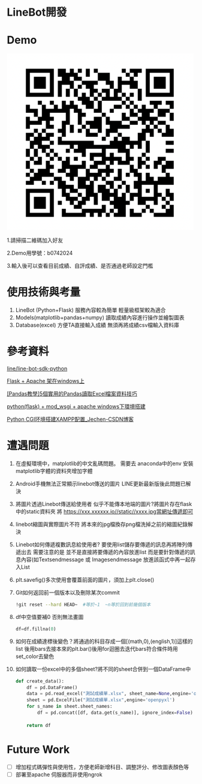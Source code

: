 # LineBot開發

# Demo

![_2021-03-20_4.10.48.png](_2021-03-20_4.10.48.png)

1.請掃描二維碼加入好友

2.Demo用學號：b0742024  

3.輸入後可以查看目前成績、自評成績、是否通過老師設定門檻

# 使用技術與考量

1. LineBot (Python+Flask)  服務內容較為簡單 輕量級框架較為適合
2. Models(matplotlib+pandas+numpy) 讀取成績內容進行操作並繪製圖表
3. Database(excel) 方便TA直接輸入成績 無須再將成績csv檔輸入資料庫

# 參考資料

[line/line-bot-sdk-python](https://github.com/line/line-bot-sdk-python)

[Flask + Apache 架在windows上](https://medium.com/@ddoo8059/flask-apache-%E6%9E%B6%E5%9C%A8windows%E4%B8%8A-a47386ec913b)

[[Pandas教學]5個實用的Pandas讀取Excel檔案資料技巧](https://www.learncodewithmike.com/2020/12/read-excel-file-using-pandas.html?fbclid=IwAR0B71QJu4tUU-kLQOB0zylUxtM4mCKb9lWXLtTJS_sHTMEPntYMiDjgbRs)

[python(flask) + mod_wsgi + apache windows下環境搭建](https://www.itread01.com/p/515653.html)

[Python CGI环境搭建XAMPP配置_Jechen-CSDN博客](https://blog.csdn.net/weixin_42116406/article/details/100536760)

# 遭遇問題

1. 在虛擬環境中，matplotlib的中文亂碼問題。
需要去 anaconda中的env 安裝matplotlib字體的資料夾增加字體
2. Android手機無法正常顯示linebot傳送的圖片
LINE更新最新版後此問題已解決
3. 將圖片透過Linebot傳送給使用者
似乎不能傳本地端的圖片?將圖片存在flask中的static資料夾
將 https://xxx.xxxxxx.io//static//xxxx.jpg當網址傳遞即可
4. linebot縮圖與實際圖片不符
將本來的jpg檔換存png檔洗掉之前的縮圖紀錄解決
5. Linebot如何傳遞複數訊息給使用者?
要使用list儲存要傳遞的訊息再將陣列傳遞出去
需要注意的是  並不是直接將要傳遞的內容放進list
而是要針對傳遞的訊息內容(如Textsendmessage 或 Imagesendmessage 放進該函式中再一起存入List 
6. plt.savefig()多次使用會覆蓋前面的圖片，須加上plt.close()
7. Git如何返回前一個版本以及刪除某次commit

    ```bash
    !git reset --hard HEAD~  #等於~1  ~n等於回到前幾個版本
    ```

8. df中空值要補0 否則無法畫圖

    ```python
    df=df.fillna(0)
    ```

9. 如何在成績達標後變色？將通過的科目存成一個[(math,0),(english,1)]這樣的list 後用bars去接本來的plt.bar()後用for迴圈去迭代bars符合條件時用set_color去變色
10. 如何讀取一份excel中的多個sheet?將不同的sheet合併到一個DataFrame中

    ```python
    def create_data():
        df = pd.DataFrame()
        data = pd.read_excel("測試成績單.xlsx", sheet_name=None,engine='openpyxl')
        sheet = pd.ExcelFile("測試成績單.xlsx",engine='openpyxl')
        for s_name in sheet.sheet_names:
            df = pd.concat([df, data.get(s_name)], ignore_index=False)

        return df
    ```

# Future Work

- [ ]  增加程式碼彈性與使用性，方便老師新增科目、調整評分、修改圖表顏色等
- [ ]  部署至apache 伺服器而非使用ngrok